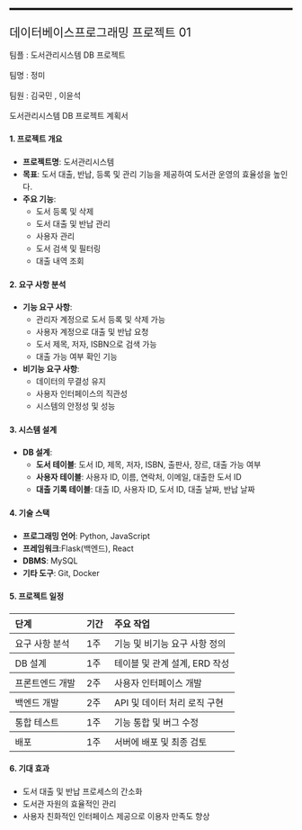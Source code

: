 <!DOCTYPE html>
<html>
<head>
<title>데이터베이스프로그래밍 01</title>
<meta http-equiv="Content-type" content="text/html;charset=UTF-8">

<style>
/* https://github.com/microsoft/vscode/blob/master/extensions/markdown-language-features/media/markdown.css */
/*---------------------------------------------------------------------------------------------
 *  Copyright (c) Microsoft Corporation. All rights reserved.
 *  Licensed under the MIT License. See License.txt in the project root for license information.
 *--------------------------------------------------------------------------------------------*/

body {
	font-family: var(--vscode-markdown-font-family, -apple-system, BlinkMacSystemFont, "Segoe WPC", "Segoe UI", "Ubuntu", "Droid Sans", sans-serif);
	font-size: var(--vscode-markdown-font-size, 14px);
	padding: 0 26px;
	line-height: var(--vscode-markdown-line-height, 22px);
	word-wrap: break-word;
}

#code-csp-warning {
	position: fixed;
	top: 0;
	right: 0;
	color: white;
	margin: 16px;
	text-align: center;
	font-size: 12px;
	font-family: sans-serif;
	background-color:#444444;
	cursor: pointer;
	padding: 6px;
	box-shadow: 1px 1px 1px rgba(0,0,0,.25);
}

#code-csp-warning:hover {
	text-decoration: none;
	background-color:#007acc;
	box-shadow: 2px 2px 2px rgba(0,0,0,.25);
}

body.scrollBeyondLastLine {
	margin-bottom: calc(100vh - 22px);
}

body.showEditorSelection .code-line {
	position: relative;
}

body.showEditorSelection .code-active-line:before,
body.showEditorSelection .code-line:hover:before {
	content: "";
	display: block;
	position: absolute;
	top: 0;
	left: -12px;
	height: 100%;
}

body.showEditorSelection li.code-active-line:before,
body.showEditorSelection li.code-line:hover:before {
	left: -30px;
}

.vscode-light.showEditorSelection .code-active-line:before {
	border-left: 3px solid rgba(0, 0, 0, 0.15);
}

.vscode-light.showEditorSelection .code-line:hover:before {
	border-left: 3px solid rgba(0, 0, 0, 0.40);
}

.vscode-light.showEditorSelection .code-line .code-line:hover:before {
	border-left: none;
}

.vscode-dark.showEditorSelection .code-active-line:before {
	border-left: 3px solid rgba(255, 255, 255, 0.4);
}

.vscode-dark.showEditorSelection .code-line:hover:before {
	border-left: 3px solid rgba(255, 255, 255, 0.60);
}

.vscode-dark.showEditorSelection .code-line .code-line:hover:before {
	border-left: none;
}

.vscode-high-contrast.showEditorSelection .code-active-line:before {
	border-left: 3px solid rgba(255, 160, 0, 0.7);
}

.vscode-high-contrast.showEditorSelection .code-line:hover:before {
	border-left: 3px solid rgba(255, 160, 0, 1);
}

.vscode-high-contrast.showEditorSelection .code-line .code-line:hover:before {
	border-left: none;
}

img {
	max-width: 100%;
	max-height: 100%;
}

a {
	text-decoration: none;
}

a:hover {
	text-decoration: underline;
}

a:focus,
input:focus,
select:focus,
textarea:focus {
	outline: 1px solid -webkit-focus-ring-color;
	outline-offset: -1px;
}

hr {
	border: 0;
	height: 2px;
	border-bottom: 2px solid;
}

h1 {
	padding-bottom: 0.3em;
	line-height: 1.2;
	border-bottom-width: 1px;
	border-bottom-style: solid;
}

h1, h2, h3 {
	font-weight: normal;
}

table {
	border-collapse: collapse;
}

table > thead > tr > th {
	text-align: left;
	border-bottom: 1px solid;
}

table > thead > tr > th,
table > thead > tr > td,
table > tbody > tr > th,
table > tbody > tr > td {
	padding: 5px 10px;
}

table > tbody > tr + tr > td {
	border-top: 1px solid;
}

blockquote {
	margin: 0 7px 0 5px;
	padding: 0 16px 0 10px;
	border-left-width: 5px;
	border-left-style: solid;
}

code {
	font-family: Menlo, Monaco, Consolas, "Droid Sans Mono", "Courier New", monospace, "Droid Sans Fallback";
	font-size: 1em;
	line-height: 1.357em;
}

body.wordWrap pre {
	white-space: pre-wrap;
}

pre:not(.hljs),
pre.hljs code > div {
	padding: 16px;
	border-radius: 3px;
	overflow: auto;
}

pre code {
	color: var(--vscode-editor-foreground);
	tab-size: 4;
}

/** Theming */

.vscode-light pre {
	background-color: rgba(220, 220, 220, 0.4);
}

.vscode-dark pre {
	background-color: rgba(10, 10, 10, 0.4);
}

.vscode-high-contrast pre {
	background-color: rgb(0, 0, 0);
}

.vscode-high-contrast h1 {
	border-color: rgb(0, 0, 0);
}

.vscode-light table > thead > tr > th {
	border-color: rgba(0, 0, 0, 0.69);
}

.vscode-dark table > thead > tr > th {
	border-color: rgba(255, 255, 255, 0.69);
}

.vscode-light h1,
.vscode-light hr,
.vscode-light table > tbody > tr + tr > td {
	border-color: rgba(0, 0, 0, 0.18);
}

.vscode-dark h1,
.vscode-dark hr,
.vscode-dark table > tbody > tr + tr > td {
	border-color: rgba(255, 255, 255, 0.18);
}

</style>

<style>
/* Tomorrow Theme */
/* http://jmblog.github.com/color-themes-for-google-code-highlightjs */
/* Original theme - https://github.com/chriskempson/tomorrow-theme */

/* Tomorrow Comment */
.hljs-comment,
.hljs-quote {
	color: #8e908c;
}

/* Tomorrow Red */
.hljs-variable,
.hljs-template-variable,
.hljs-tag,
.hljs-name,
.hljs-selector-id,
.hljs-selector-class,
.hljs-regexp,
.hljs-deletion {
	color: #c82829;
}

/* Tomorrow Orange */
.hljs-number,
.hljs-built_in,
.hljs-builtin-name,
.hljs-literal,
.hljs-type,
.hljs-params,
.hljs-meta,
.hljs-link {
	color: #f5871f;
}

/* Tomorrow Yellow */
.hljs-attribute {
	color: #eab700;
}

/* Tomorrow Green */
.hljs-string,
.hljs-symbol,
.hljs-bullet,
.hljs-addition {
	color: #718c00;
}

/* Tomorrow Blue */
.hljs-title,
.hljs-section {
	color: #4271ae;
}

/* Tomorrow Purple */
.hljs-keyword,
.hljs-selector-tag {
	color: #8959a8;
}

.hljs {
	display: block;
	overflow-x: auto;
	color: #4d4d4c;
	padding: 0.5em;
}

.hljs-emphasis {
	font-style: italic;
}

.hljs-strong {
	font-weight: bold;
}
</style>

<style>
/*
 * Markdown PDF CSS
 */

 body {
	font-family: -apple-system, BlinkMacSystemFont, "Segoe WPC", "Segoe UI", "Ubuntu", "Droid Sans", sans-serif, "Meiryo";
	padding: 0 12px;
}

pre {
	background-color: #f8f8f8;
	border: 1px solid #cccccc;
	border-radius: 3px;
	overflow-x: auto;
	white-space: pre-wrap;
	overflow-wrap: break-word;
}

pre:not(.hljs) {
	padding: 23px;
	line-height: 19px;
}

blockquote {
	background: rgba(127, 127, 127, 0.1);
	border-color: rgba(0, 122, 204, 0.5);
}

.emoji {
	height: 1.4em;
}

code {
	font-size: 14px;
	line-height: 19px;
}

/* for inline code */
:not(pre):not(.hljs) > code {
	color: #C9AE75; /* Change the old color so it seems less like an error */
	font-size: inherit;
}

/* Page Break : use <div class="page"/> to insert page break
-------------------------------------------------------- */
.page {
	page-break-after: always;
}

</style>

<script src="https://unpkg.com/mermaid/dist/mermaid.min.js"></script>
</head>
<body>
  <script>
    mermaid.initialize({
      startOnLoad: true,
      theme: document.body.classList.contains('vscode-dark') || document.body.classList.contains('vscode-high-contrast')
          ? 'dark'
          : 'default'
    });
  </script>
<hr>
<h2 id="%EB%8D%B0%EC%9D%B4%ED%84%B0%EB%B2%A0%EC%9D%B4%EC%8A%A4%ED%94%84%EB%A1%9C%EA%B7%B8%EB%9E%98%EB%B0%8D-%ED%94%84%EB%A1%9C%EC%A0%9D%ED%8A%B8-01">데이터베이스프로그래밍 프로젝트 01</h2>
<p>팀플 : 도서관리시스템 DB 프로젝트</p>
<p>팀명 : 정미</p>
<p>팀원 : 김국민 , 이윤석</p>
<p>도서관리시스템 DB 프로젝트 계획서</p>
<h4 id="1-%ED%94%84%EB%A1%9C%EC%A0%9D%ED%8A%B8-%EA%B0%9C%EC%9A%94">1. 프로젝트 개요</h4>
<ul>
<li><strong>프로젝트명</strong>: 도서관리시스템</li>
<li><strong>목표</strong>: 도서 대출, 반납, 등록 및 관리 기능을 제공하여 도서관 운영의 효율성을 높인다.</li>
<li><strong>주요 기능</strong>:
<ul>
<li>도서 등록 및 삭제</li>
<li>도서 대출 및 반납 관리</li>
<li>사용자 관리</li>
<li>도서 검색 및 필터링</li>
<li>대출 내역 조회</li>
</ul>
</li>
</ul>
<h4 id="2-%EC%9A%94%EA%B5%AC-%EC%82%AC%ED%95%AD-%EB%B6%84%EC%84%9D">2. 요구 사항 분석</h4>
<ul>
<li><strong>기능 요구 사항</strong>:
<ul>
<li>관리자 계정으로 도서 등록 및 삭제 가능</li>
<li>사용자 계정으로 대출 및 반납 요청</li>
<li>도서 제목, 저자, ISBN으로 검색 가능</li>
<li>대출 가능 여부 확인 기능</li>
</ul>
</li>
<li><strong>비기능 요구 사항</strong>:
<ul>
<li>데이터의 무결성 유지</li>
<li>사용자 인터페이스의 직관성</li>
<li>시스템의 안정성 및 성능</li>
</ul>
</li>
</ul>
<h4 id="3-%EC%8B%9C%EC%8A%A4%ED%85%9C-%EC%84%A4%EA%B3%84">3. 시스템 설계</h4>
<ul>
<li><strong>DB 설계</strong>:
<ul>
<li><strong>도서 테이블</strong>: 도서 ID, 제목, 저자, ISBN, 출판사, 장르, 대출 가능 여부</li>
<li><strong>사용자 테이블</strong>: 사용자 ID, 이름, 연락처, 이메일, 대출한 도서 ID</li>
<li><strong>대출 기록 테이블</strong>: 대출 ID, 사용자 ID, 도서 ID, 대출 날짜, 반납 날짜</li>
</ul>
</li>
</ul>
<h4 id="4-%EA%B8%B0%EC%88%A0-%EC%8A%A4%ED%83%9D">4. 기술 스택</h4>
<ul>
<li><strong>프로그래밍 언어</strong>: Python, JavaScript</li>
<li><strong>프레임워크</strong>:Flask(백엔드), React</li>
<li><strong>DBMS</strong>: MySQL</li>
<li><strong>기타 도구</strong>: Git, Docker</li>
</ul>
<h4 id="5-%ED%94%84%EB%A1%9C%EC%A0%9D%ED%8A%B8-%EC%9D%BC%EC%A0%95">5. 프로젝트 일정</h4>
<table>
<thead>
<tr>
<th>단계</th>
<th>기간</th>
<th>주요 작업</th>
</tr>
</thead>
<tbody>
<tr>
<td>요구 사항 분석</td>
<td>1주</td>
<td>기능 및 비기능 요구 사항 정의</td>
</tr>
<tr>
<td>DB 설계</td>
<td>1주</td>
<td>테이블 및 관계 설계, ERD 작성</td>
</tr>
<tr>
<td>프론트엔드 개발</td>
<td>2주</td>
<td>사용자 인터페이스 개발</td>
</tr>
<tr>
<td>백엔드 개발</td>
<td>2주</td>
<td>API 및 데이터 처리 로직 구현</td>
</tr>
<tr>
<td>통합 테스트</td>
<td>1주</td>
<td>기능 통합 및 버그 수정</td>
</tr>
<tr>
<td>배포</td>
<td>1주</td>
<td>서버에 배포 및 최종 검토</td>
</tr>
</tbody>
</table>
<h4 id="6-%EA%B8%B0%EB%8C%80-%ED%9A%A8%EA%B3%BC">6. 기대 효과</h4>
<ul>
<li>도서 대출 및 반납 프로세스의 간소화</li>
<li>도서관 자원의 효율적인 관리</li>
<li>사용자 친화적인 인터페이스 제공으로 이용자 만족도 향상</li>
</ul>

</body>
</html>

